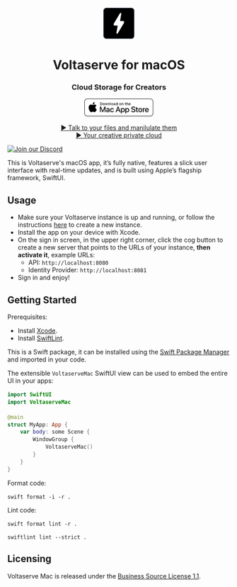 <!-- markdownlint-disable MD033 MD041 -->
<p align="center">
  <img height="70" src=".assets/brand-20250421130000.svg" />
  <h1 align="center">Voltaserve for macOS</h1>
</p>

<h3 align="center">Cloud Storage for Creators</h2>

<p align="center">
  <a href="https://apps.apple.com/mac/app/id6744360805">
    <img height="40" src=".assets/mac-app-store-20250424234000.svg" />
  </a>
</p>

<p align="center">
  <a href="https://youtu.be/sCfvdj49WBw">▶ Talk to your files and manilulate them</a>
  <br/>
  <a href="https://youtu.be/Uf3EWb2hDfs">▶ Your creative private cloud</a>
</p>

[![Join our Discord](https://img.shields.io/badge/Discord-5865F2?logo=discord&logoColor=white&label=Join%20us&style=for-the-badge)](https://discord.gg/qYXtsMpqMR)

This is Voltaserve's macOS app, it’s fully native, features a slick user interface with real-time updates, and is built using Apple’s flagship framework, SwiftUI.

## Usage

- Make sure your Voltaserve instance is up and running, or follow the instructions [here](https://github.com/kouprlabs/voltaserve) to create a new instance.
- Install the app on your device with Xcode.
- On the sign in screen, in the upper right corner, click the cog button to create a new server that points to the URLs of your instance, **then activate it**, example URLs:
  - API: `http://localhost:8080`
  - Identity Provider: `http://localhost:8081`
- Sign in and enjoy!

## Getting Started

Prerequisites:

- Install [Xcode](https://developer.apple.com/xcode/).
- Install [SwiftLint](https://github.com/realm/SwiftLint).

This is a Swift package, it can be installed using the [Swift Package Manager](https://www.swift.org/documentation/package-manager/) and imported in your code.

The extensible `VoltaserveMac` SwiftUI view can be used to embed the entire UI in your apps:

```swift
import SwiftUI
import VoltaserveMac

@main
struct MyApp: App {
    var body: some Scene {
        WindowGroup {
            VoltaserveMac()
        }
    }
}
```

Format code:

```shell
swift format -i -r .
```

Lint code:

```shell
swift format lint -r .
```

```shell
swiftlint lint --strict .
```

## Licensing

Voltaserve Mac is released under the [Business Source License 1.1](LICENSE).
